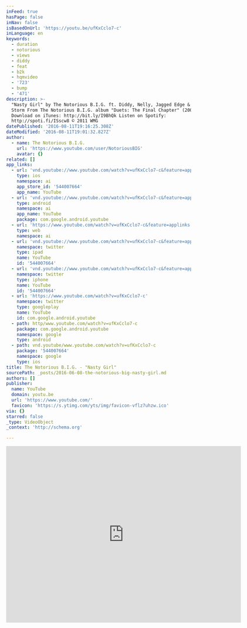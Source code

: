 ```yaml
---
inFeed: true
hasPage: false
inNav: false
isBasedOnUrl: 'https://youtu.be/ufKxCclo7-c'
inLanguage: en
keywords:
  - duration
  - notorious
  - views
  - diddy
  - feat
  - b2k
  - hqmvideo
  - '723'
  - bump
  - '471'
description: >-
  "Nasty Girl" by The Notorious B.I.G. ft. Diddy, Nelly, Jagged Edge & Avery
  Storm From The Notorious B.I.G. album "Duets: The Final Chapter" (2005).
  Download on iTunes: http://bit.ly/I9BhQk Listen on Spotify:
  http://spoti.fi/ISscw8 © 2011 WMG
datePublished: '2016-08-11T19:16:25.308Z'
dateModified: '2016-08-11T19:01:32.827Z'
author:
  - name: The Notorious B.I.G.
    url: 'https://www.youtube.com/user/NotoriousBIG'
    avatar: {}
related: []
app_links:
  - url: 'vnd.youtube://www.youtube.com/watch?v=ufKxCclo7-c&feature=applinks'
    type: ios
    namespace: ai
    app_store_id: '544007664'
    app_name: YouTube
  - url: 'vnd.youtube://www.youtube.com/watch?v=ufKxCclo7-c&feature=applinks'
    type: android
    namespace: ai
    app_name: YouTube
    package: com.google.android.youtube
  - url: 'https://www.youtube.com/watch?v=ufKxCclo7-c&feature=applinks'
    type: web
    namespace: ai
  - url: 'vnd.youtube://www.youtube.com/watch?v=ufKxCclo7-c&feature=applinks'
    namespace: twitter
    type: ipad
    name: YouTube
    id: '544007664'
  - url: 'vnd.youtube://www.youtube.com/watch?v=ufKxCclo7-c&feature=applinks'
    namespace: twitter
    type: iphone
    name: YouTube
    id: '544007664'
  - url: 'https://www.youtube.com/watch?v=ufKxCclo7-c'
    namespace: twitter
    type: googleplay
    name: YouTube
    id: com.google.android.youtube
  - path: http/www.youtube.com/watch?v=ufKxCclo7-c
    package: com.google.android.youtube
    namespace: google
    type: android
  - path: vnd.youtube/www.youtube.com/watch?v=ufKxCclo7-c
    package: '544007664'
    namespace: google
    type: ios
title: The Notorious B.I.G. - "Nasty Girl"
sourcePath: _posts/2016-06-08-the-notorious-big-nasty-girl.md
authors: []
publisher:
  name: YouTube
  domain: youtu.be
  url: 'https://www.youtube.com/'
  favicon: 'https://s.ytimg.com/yts/img/favicon-vflz7uhzw.ico'
via: {}
starred: false
_type: VideoObject
_context: 'http://schema.org'

---
```

<iframe src="https://cdn.embedly.com/widgets/media.html?src=https%3A%2F%2Fwww.youtube.com%2Fembed%2FufKxCclo7-c%3Ffeature%3Doembed&amp;url=http%3A%2F%2Fwww.youtube.com%2Fwatch%3Fv%3DufKxCclo7-c&amp;image=https%3A%2F%2Fi.ytimg.com%2Fvi%2FufKxCclo7-c%2Fhqdefault.jpg&amp;key=b7d04c9b404c499eba89ee7072e1c4f7&amp;type=text%2Fhtml&amp;schema=youtube" width="640" height="480" scrolling="no" frameborder="0" allowfullscreen="" style=""></iframe>